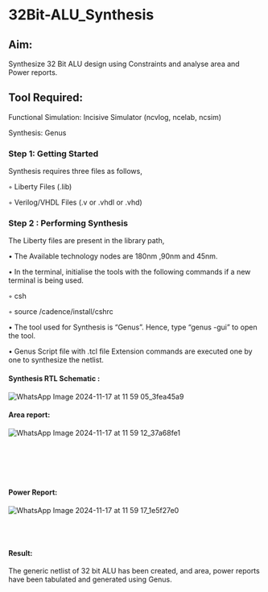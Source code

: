 # 32Bit-ALU_Synthesis

## Aim:

Synthesize 32 Bit ALU design using Constraints and analyse area and Power reports.

## Tool Required:

Functional Simulation: Incisive Simulator (ncvlog, ncelab, ncsim)

Synthesis: Genus

### Step 1: Getting Started

Synthesis requires three files as follows,

◦ Liberty Files (.lib)

◦ Verilog/VHDL Files (.v or .vhdl or .vhd)

### Step 2 : Performing Synthesis

The Liberty files are present in the library path,

• The Available technology nodes are 180nm ,90nm and 45nm.

• In the terminal, initialise the tools with the following commands if a new terminal is being
used.

◦ csh

◦ source /cadence/install/cshrc

• The tool used for Synthesis is “Genus”. Hence, type “genus -gui” to open the tool.

• Genus Script file with .tcl file Extension commands are executed one by one to synthesize the netlist.

#### Synthesis RTL Schematic :

![WhatsApp Image 2024-11-17 at 11 59 05_3fea45a9](https://github.com/user-attachments/assets/5fa319de-532e-4b49-914d-fcd7d437d716)

#### Area report:

![WhatsApp Image 2024-11-17 at 11 59 12_37a68fe1](https://github.com/user-attachments/assets/3a8dbb0f-7c26-408e-92da-23547eba4d7c)

<br>
<br>
<br>
<br>

#### Power Report:

![WhatsApp Image 2024-11-17 at 11 59 17_1e5f27e0](https://github.com/user-attachments/assets/36119170-3f85-4ea9-89d6-35cfb9793679)

<br>
<br>

#### Result: 

The generic netlist of 32 bit ALU  has been created, and area, power reports have been tabulated and generated using Genus.
